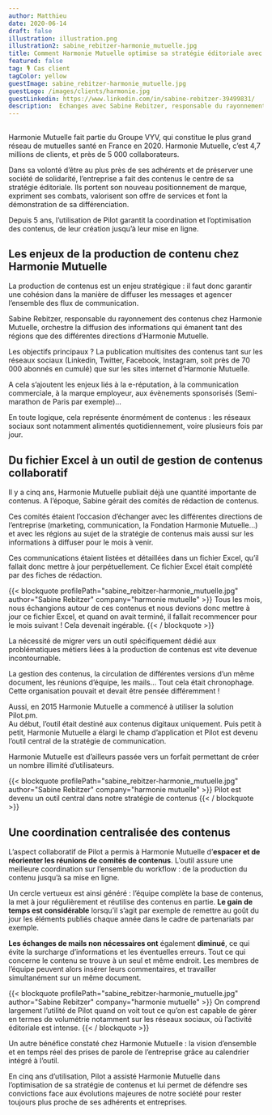 ```yaml
---
author: Matthieu
date: 2020-06-14
draft: false
illustration: illustration.png
illustration2: sabine_rebitzer-harmonie_mutuelle.jpg
title: Comment Harmonie Mutuelle optimise sa stratégie éditoriale avec Pilot ?
featured: false
tag: 🎙 Cas client
tagColor: yellow
guestImage: sabine_rebitzer-harmonie_mutuelle.jpg
guestLogo: /images/clients/harmonie.jpg
guestLinkedin: https://www.linkedin.com/in/sabine-rebitzer-39499831/
description:  Echanges avec Sabine Rebitzer, responsable du rayonnement des contenus chez Harmonie Mutuelle.
---
```


##

Harmonie Mutuelle fait partie du Groupe VYV, qui constitue le plus grand réseau de mutuelles santé en France en 2020. Harmonie Mutuelle, c’est 4,7 millions de clients, et près de 5 000 collaborateurs.

Dans sa volonté d’être au plus près de ses adhérents et de préserver une société de solidarité, l’entreprise a fait des contenus le centre de sa stratégie éditoriale. 
Ils portent son nouveau positionnement de marque, expriment ses combats, valorisent son offre de services et font la démonstration de sa différenciation.

Depuis 5 ans, l’utilisation de Pilot garantit la coordination et l’optimisation des contenus, de leur création jusqu’à leur mise en ligne.

## Les enjeux de la production de contenu chez Harmonie Mutuelle

La production de contenus est un enjeu stratégique : il faut donc garantir une cohésion dans la manière de diffuser les messages et agencer l’ensemble des flux de communication.

Sabine Rebitzer, responsable du rayonnement des contenus chez Harmonie Mutuelle, orchestre la diffusion des informations qui émanent tant des régions que des différentes directions d’Harmonie Mutuelle. 

Les objectifs principaux ? La publication multisites des contenus tant sur les réseaux sociaux (Linkedin, Twitter, Facebook, Instagram, soit près de 70 000 abonnés en cumulé) que sur les sites internet d’Harmonie Mutuelle. 

A cela s’ajoutent les enjeux liés à la e-réputation, à la communication commerciale, à la marque employeur, aux évènements sponsorisés (Semi-marathon de Paris par exemple)...

En toute logique, cela représente énormément de contenus : les réseaux sociaux sont notamment alimentés quotidiennement, voire plusieurs fois par jour.

## Du fichier Excel à un outil de gestion de contenus collaboratif

Il y a cinq ans, Harmonie Mutuelle publiait déjà une quantité importante de contenus. A l’époque, Sabine gérait des comités de rédaction de contenus. 

Ces comités étaient l’occasion d’échanger avec les différentes directions de l’entreprise (marketing, communication, la Fondation Harmonie Mutuelle…) et avec les régions au sujet de la stratégie de contenus mais aussi sur les informations à diffuser pour le mois à venir. 

Ces communications étaient listées et détaillées dans un fichier Excel, qu’il fallait donc mettre à jour perpétuellement. Ce fichier Excel était complété par des fiches de rédaction.

{{< blockquote profilePath="sabine_rebitzer-harmonie_mutuelle.jpg" author="Sabine Rebitzer" company="harmonie mutuelle" >}}
Tous les mois, nous échangions autour de ces contenus et nous devions donc mettre à jour ce fichier Excel, et quand on avait terminé, il fallait recommencer pour le mois suivant ! Cela devenait ingérable.
{{< / blockquote >}}


La nécessité de migrer vers un outil spécifiquement dédié aux problématiques métiers liées à la production de contenus est vite devenue incontournable. 

La gestion des contenus, la circulation de différentes versions d’un même document, les réunions d’équipe, les mails… Tout cela était chronophage. Cette organisation pouvait et devait être pensée différemment !

Aussi, en 2015 Harmonie Mutuelle a commencé à utiliser la solution Pilot.pm. \
Au début, l’outil était destiné aux contenus digitaux uniquement. Puis petit à petit, Harmonie Mutuelle a élargi le champ d’application et Pilot est devenu l’outil central de la stratégie de communication.

Harmonie Mutuelle est d’ailleurs passée vers un forfait permettant de créer un nombre illimité d’utilisateurs.

{{< blockquote profilePath="sabine_rebitzer-harmonie_mutuelle.jpg" author="Sabine Rebitzer" company="harmonie mutuelle" >}}
Pilot est devenu un outil central dans notre stratégie de contenus
{{< / blockquote >}}

## Une coordination centralisée des contenus

L’aspect collaboratif de Pilot a permis à Harmonie Mutuelle d’**espacer et de réorienter les réunions de comités de contenus**. L’outil assure une meilleure coordination sur l’ensemble du workflow : de la production du contenu jusqu’à sa mise en ligne.

Un cercle vertueux est ainsi généré : l’équipe complète la base de contenus, la met à jour régulièrement et réutilise des contenus en partie. **Le gain de temps est considérable** lorsqu’il s’agit par exemple de remettre au goût du jour les éléments publiés chaque année dans le cadre de partenariats par exemple.

**Les échanges de mails non nécessaires ont** également **diminué**, ce qui évite la surcharge d’informations et les éventuelles erreurs. Tout ce qui concerne le contenu se trouve à un seul et même endroit. Les membres de l’équipe peuvent alors insérer leurs commentaires, et travailler simultanément sur un même document.

{{< blockquote profilePath="sabine_rebitzer-harmonie_mutuelle.jpg" author="Sabine Rebitzer" company="harmonie mutuelle" >}}
On comprend largement l’utilité de Pilot quand on voit tout ce qu’on est capable de gérer en termes de volumétrie notamment sur les réseaux sociaux, où l’activité éditoriale est intense. 
{{< / blockquote >}}

Un autre bénéfice constaté chez Harmonie Mutuelle : la vision d’ensemble et en temps réel des prises de parole de l’entreprise grâce au calendrier intégré à l’outil.

En cinq ans d’utilisation, Pilot a assisté Harmonie Mutuelle dans l’optimisation de sa stratégie de contenus et lui permet de défendre ses convictions face aux évolutions majeures de notre société pour rester toujours plus proche de ses adhérents et entreprises.
